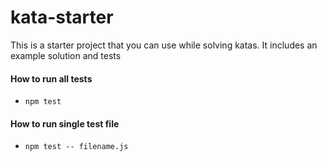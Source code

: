 # kata-starter
This is a starter project that you can use while solving katas. It includes an example solution and tests

#### How to run all tests

- `npm test`

#### How to run single test file

- `npm test -- filename.js`

